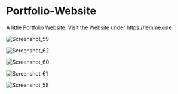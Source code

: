 # Portfolio-Website
A little Portfolio Website.
Visit the Website under https://lemme.one

![Screenshot_59](https://user-images.githubusercontent.com/71924682/149637792-61431599-28d8-4bd6-aee7-d73b38865cbb.png)












![Screenshot_62](https://user-images.githubusercontent.com/71924682/149637795-07c8511e-f60d-42cc-9fb7-1aba499ed835.png)












![Screenshot_60](https://user-images.githubusercontent.com/71924682/149637796-f15ad84a-1a3f-4915-93c0-06ffe9ab8f71.png)












![Screenshot_61](https://user-images.githubusercontent.com/71924682/149637798-891a7218-59c6-4e79-ac22-af8c1e44d1a4.png)












![Screenshot_58](https://user-images.githubusercontent.com/71924682/149637800-5acbdc96-4cfb-4813-8f91-c651f732faaa.png)
